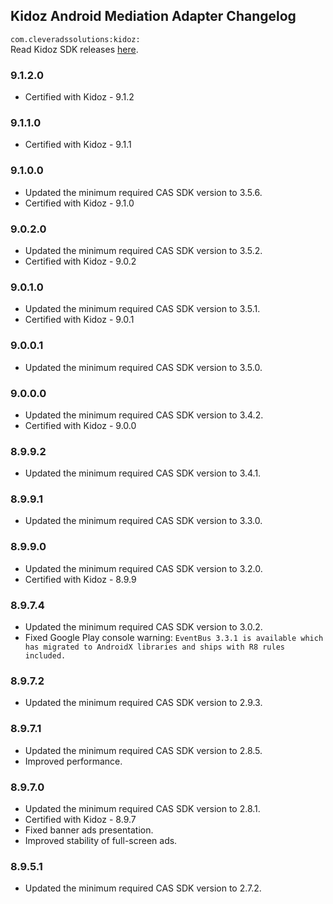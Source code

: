 ## Kidoz Android Mediation Adapter Changelog
`com.cleveradssolutions:kidoz:`  
Read Kidoz SDK releases [here](https://github.com/Kidoz-SDK/kidoz-mobile-sdk/tree/main/Kidoz%20Direct/Android).

### 9.1.2.0
- Certified with Kidoz - 9.1.2

### 9.1.1.0
- Certified with Kidoz - 9.1.1

### 9.1.0.0
- Updated the minimum required CAS SDK version to 3.5.6.
- Certified with Kidoz - 9.1.0

### 9.0.2.0
- Updated the minimum required CAS SDK version to 3.5.2.
- Certified with Kidoz - 9.0.2

### 9.0.1.0
- Updated the minimum required CAS SDK version to 3.5.1.
- Certified with Kidoz - 9.0.1

### 9.0.0.1
- Updated the minimum required CAS SDK version to 3.5.0.

### 9.0.0.0
- Updated the minimum required CAS SDK version to 3.4.2.
- Certified with Kidoz - 9.0.0

### 8.9.9.2
- Updated the minimum required CAS SDK version to 3.4.1.

### 8.9.9.1
- Updated the minimum required CAS SDK version to 3.3.0.

### 8.9.9.0
- Updated the minimum required CAS SDK version to 3.2.0.
- Certified with Kidoz - 8.9.9

### 8.9.7.4
- Updated the minimum required CAS SDK version to 3.0.2.
- Fixed Google Play console warning: `EventBus 3.3.1 is available which has migrated to AndroidX libraries and ships with R8 rules included.`

### 8.9.7.2
- Updated the minimum required CAS SDK version to 2.9.3.

### 8.9.7.1
- Updated the minimum required CAS SDK version to 2.8.5.
- Improved performance.

### 8.9.7.0
- Updated the minimum required CAS SDK version to 2.8.1.
- Certified with Kidoz - 8.9.7
- Fixed banner ads presentation.
- Improved stability of full-screen ads.

### 8.9.5.1
- Updated the minimum required CAS SDK version to 2.7.2.